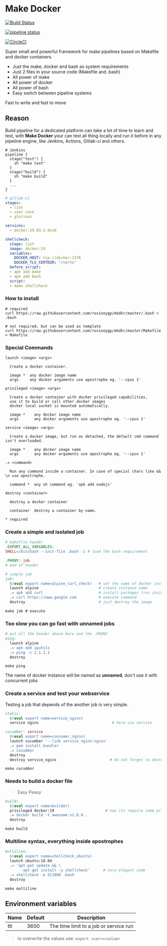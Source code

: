 # Make Docker

[![Build Status](https://travis-ci.org/rosineygp/mkdkr.svg?branch=master)](https://travis-ci.org/rosineygp/mkdkr)

[![pipeline status](https://gitlab.com/rosiney.gp/mkdkr/badges/master/pipeline.svg)](https://gitlab.com/rosiney.gp/mkdkr/commits/master)

[![CircleCI](https://circleci.com/gh/rosineygp/mkdkr/tree/master.svg?style=svg)](https://circleci.com/gh/rosineygp/mkdkr/tree/master)

Super small and powerful framework for make pipelines based on Makefile and docker containers.

- Just the make, docker and bash as system requirements
- Just 2 files in your source code (Makefile and .bash)
- All power of make
- All power of docker
- All power of bash
- Easy switch between pipeline systems

Fast to write and fast to move

## Reason

Build pipeline for a dedicated platform can take a lot of time to learn and test, with **Make Docker** your can test all thing locally and run it before in any pipeline engine, like Jenkins, Actions, Gitlab-ci and others.

```Jenkinsfile
# Jenkins
pipeline {
  stage("test") {
    sh "make test"
  }
  stage("build") {
    sh "make build"
  }
  ...
}
```

```yaml
# gitlab-ci
stages:
  - lint
  - uses case
  - glorious

services:
  - docker:19.03.1-dind

shellcheck:
  stage: lint
  image: docker:19
  variables:
    DOCKER_HOST: tcp://docker:2376
    DOCKER_TLS_CERTDIR: "/certs"
  before_script:
  - apk add make
  - apk add bash
  script: 
  - make shellcheck
```

### How to install

```Shell
# required
curl https://raw.githubusercontent.com/rosineygp/mkdkr/master/.bash > .bash

# not required, but can be used as template
curl https://raw.githubusercontent.com/rosineygp/mkdkr/master/Makefile > Makefile
```

### Special Commands

```
launch <image> <args>

  Create a docker container.

  image *  any docker image name
  args     any docker arguments use apostrophe eg. '--cpus 1'

privileged <image> <args>

  Create a docker container with docker privileged capabilities, 
  use it to build or call other docker images
  docker local socket is mounted automatically.

  image *    any docker image name
  args       any docker arguments use apostrophe eg. '--cpus 1'

service <image> <args>

  Create a docker image, but run as detached, the default cmd command isn't overloaded.

  image *    any docker image name
  args       any docker arguments use apostrophe eg. '--cpus 1'

.= <command>

  Run any command inside a container. In case of special chars like && \n use apostrophe.

  command *  any sh command eg. 'apk add nodejs'

destroy <container>

  destroy a docker container

  container  destroy a container by name.

* required
```



### Create a simple and isolated job

```Makefile
# makefile header
.EXPORT_ALL_VARIABLES:
SHELL=/bin/bash --init-file .bash -i # load the bash requirement

.PHONY: job
# end of header

# simple job
job:
  $(eval export name=alpine_curl_check)   # set the name of docker instance
  launch alpine                           # create instance name
  .= apk add curl                         # install packages (run inside image)
  .= curl https://www.google.com          # execute command
  destroy                                 # just destroy the image
```
```Shell
make job # execute
```

### Too slow you can go fast with unnamed jobs

```Makefile
# put all the header above here and the .PHONY
ping:
  launch alpine
  .= apk add iputils
  .= ping -c 1.1.1.1
  destroy
```

```Shell
make ping
```

The name of docker instance will be named as **unnamed**, don't use it with concurrent jobs

### Create a service and test your webservice

Testing a job that depends of the another job is very simple.

```Makefile
static:
  $(eval export name=service_nginx)
  service nginx                                 # here use service

cucumber: service
  $(eval export name=consumer_nginx)
  launch cucumber '--link service_nginx:nginx'
  .= gem install bundler
  .= cucumber
  destroy
  destroy service_nginx                        # do not forget to destroy the service
```

```Shell
make cucumber
```

### Needs to build a docker file
> Easy Peasy

```Makefile
build:
  $(eval export name=builder)
  privileged docker:19                       # now its require some privileges
  .= docker build -t awesome:v1.0.0 .
  destroy
```

```Shell
make build
```

### Multiline syntax, everything inside apostrophes

```Makefile
multiline:
  $(eval export name=shellcheck_ubuntu)
  launch ubuntu:18.04
  .= 'apt-get update && \
        apt-get install -y shellcheck'      # very elegant code
  .= shellcheck -e SC1088 .bash
  destroy
```

```Shell
make multiline
```

## Environment variables

|Name|Default|Description|
|----|-------|-----------|
|ttl|3600|The time limit to a job or service run|

> to overwrite the values use: `export <var>=<value>`